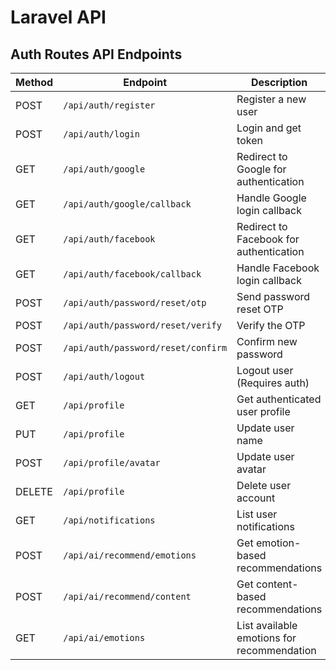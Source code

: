 # Laravel API

## Auth Routes API Endpoints

| Method | Endpoint                           | Description                             |
| ------ | ---------------------------------- | --------------------------------------- |
| POST   | `/api/auth/register`               | Register a new user                     |
| POST   | `/api/auth/login`                  | Login and get token                     |
| GET    | `/api/auth/google`                 | Redirect to Google for authentication   |
| GET    | `/api/auth/google/callback`        | Handle Google login callback            |
| GET    | `/api/auth/facebook`               | Redirect to Facebook for authentication |
| GET    | `/api/auth/facebook/callback`      | Handle Facebook login callback          |
| POST   | `/api/auth/password/reset/otp`     | Send password reset OTP                 |
| POST   | `/api/auth/password/reset/verify`  | Verify the OTP                          |
| POST   | `/api/auth/password/reset/confirm` | Confirm new password                    |
| POST   | `/api/auth/logout`                 | Logout user (Requires auth)             |
| GET    | `/api/profile`        | Get authenticated user profile |
| PUT    | `/api/profile`        | Update user name               |
| POST   | `/api/profile/avatar` | Update user avatar             |
| DELETE | `/api/profile`        | Delete user account            |
| GET    | `/api/notifications` | List user notifications |
| POST   | `/api/ai/recommend/emotions` | Get emotion-based recommendations          |
| POST   | `/api/ai/recommend/content`  | Get content-based recommendations          |
| GET    | `/api/ai/emotions`           | List available emotions for recommendation |

